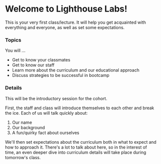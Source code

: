 # Welcome to Lighthouse Labs!

This is your very first class/lecture. It will help you get acquainted with everything and everyone, as well as set some expectations.

### Topics

You will ...

- Get to know your classmates
- Get to know our staff
- Learn more about the curriculum and our educational approach
- Discuss strategies to be successful in bootcamp

### Details

This will be the introductory session for the cohort.

First, the staff and class will introduce themselves to each other and break the ice. Each of us will talk quickly about:

1. Our name
2. Our background
3. A fun/quirky fact about ourselves

We'll then set expectations about the curriculum both in what to expect and how to approach it. There's a lot to talk about here, so in the interest of time, an even deeper dive into curriculum details will take place during tomorrow's class.